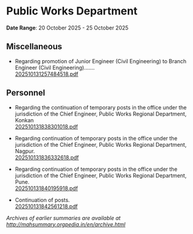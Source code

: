 # Public Works Department

**Date Range**: 20 October 2025 - 25 October 2025


## Miscellaneous
- Regarding promotion of Junior Engineer (Civil Engineering) to Branch Engineer (Civil Engineering).......\
  [202510131257484518.pdf](https://gr.maharashtra.gov.in/Site/Upload/Government%20Resolutions/English/202510131257484518.pdf)

## Personnel
- Regarding the continuation of temporary posts in the office under the jurisdiction of the Chief Engineer, Public Works Regional Department, Konkan\
  [202510131838301018.pdf](https://gr.maharashtra.gov.in/Site/Upload/Government%20Resolutions/English/202510131838301018.pdf)

- Regarding continuation of temporary posts in the office under the jurisdiction of the Chief Engineer, Public Works Regional Department, Nagpur.\
  [202510131836332618.pdf](https://gr.maharashtra.gov.in/Site/Upload/Government%20Resolutions/English/202510131836332618.pdf)

- Regarding continuation of temporary posts in the office under the jurisdiction of the Chief Engineer, Public Works Regional Department, Pune.\
  [202510131840195918.pdf](https://gr.maharashtra.gov.in/Site/Upload/Government%20Resolutions/English/202510131840195918.pdf)

- Continuation of posts.\
  [202510131842561218.pdf](https://gr.maharashtra.gov.in/Site/Upload/Government%20Resolutions/English/202510131842561218.pdf)


*Archives of earlier summaries are available at http://mahsummary.orgpedia.in/en/archive.html*